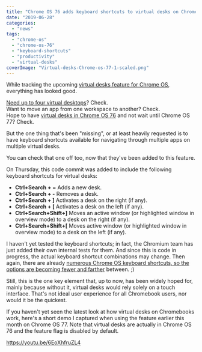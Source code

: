 ```yaml
---
title: "Chrome OS 76 adds keyboard shortcuts to virtual desks on Chromebooks"
date: "2019-06-28"
categories: 
  - "news"
tags: 
  - "chrome-os"
  - "chrome-os-76"
  - "keyboard-shortcuts"
  - "productivity"
  - "virtual-desks"
coverImage: "Virtual-desks-Chrome-os-77-1-scaled.png"
---
```


While tracking the upcoming [virtual desks feature for Chrome OS](https://www.aboutchromebooks.com/tag/virtual-desks/), everything has looked good.

[Need up to four virtual desktops](https://www.aboutchromebooks.com/news/video-virtual-desks-workspaces-chrome-os-74-chromebooks-tablets/)? Check.  
Want to move an app from one workspace to another? Check.  
Hope to have [virtual desks in Chrome OS 76](https://www.aboutchromebooks.com/news/chrome-os-76-bringing-virtual-desktops-to-chromebooks/) and not wait until Chrome OS 77? Check.

But the one thing that's been "missing", or at least heavily requested is to have keyboard shortcuts available for navigating through multiple apps on multiple virtual desks.

You can check that one off too, now that they've been added to this feature.

On Thursday, this code commit was added to include the following keyboard shortcuts for virtual desks:

- **Ctrl+Search + =** Adds a new desk.
- **Ctrl+Search + -** Removes a desk.
- **Ctrl+Search + \]** Activates a desk on the right (if any).
- **Ctrl+Search + \[** Activates a desk on the left (if any).
- **Ctrl+Search+Shift+\]** Moves an active window (or highlighted window in overview mode) to a desk on the right (if any).
- **Ctrl+Search+Shift+\[** Moves active window (or highlighted window in overview mode) to a desk on the left (if any).

I haven't yet tested the keyboard shortcuts; in fact, the Chromium team has just added their own internal tests for them. And since this is code in progress, the actual keyboard shortcut combinations may change. Then again, there are already [numerous Chrome OS keyboard shortcuts, so the options are becoming fewer and farther](https://www.aboutchromebooks.com/how-to/how-to-get-the-old-on-screen-chrome-os-keyboard-shortcuts-back/) between. ;)

Still, this is the one key element that, up to now, has been widely hoped for, mainly because without it, virtual desks would rely solely on a touch interface. That's not ideal user experience for all Chromebook users, nor would it be the quickest.

If you haven't yet seen the latest look at how virtual desks on Chromebooks work, here's a short demo I captured when using the feature earlier this month on Chrome OS 77. Note that virtual desks are actually in Chrome OS 76 and the feature flag is disabled by default.

https://youtu.be/6EoXhfruZL4
